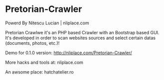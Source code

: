 # Pretorian-Crawler
Powerd By Nitescu Lucian | nliplace.com

Pretorian Crawlwe it's an PHP based Crawler with an Bootstrap based GUI. It's developed in order to scan websites sources and select certain datas (documents, photos, etc.)!

Demo for 0.1.0 version: http://nliplace.com/Pretorian-Crawler/



More hacks and tools at: nliplace.com

An awsome place: hatchatelier.ro

